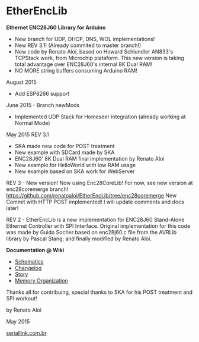 EtherEncLib
===========

**Ethernet ENC28J60 Library for Arduino**

- New branch for UDP, DHCP, DNS, WOL implementations!
- New REV 3.1! (Already commited to master branch!)
- New code by Renato Aloi, based on Howard Schlundler AN833's TCPStack work, from Microchip plataform. This new version is taking total advantage over ENC28J60's internal 8K Dual RAM!
- NO MORE string buffers consuming Arduino RAM!

August 2015
- Add ESP8266 support

June 2015 - Branch newMods
- Implemented UDP Stack for Homeseer integration (already working at Normal Mode)

May 2015
REV 3.1 
- SKA made new code for POST treatment
- New example with SDCard made by SKA
- ENC28J60' 8K Dual RAM final implementation by Renato Aloi
- New example for HelloWorld with low RAM usage 
- New example based on SKA work for WebServer

REV 3 - New version! Now using Enc28CoreLib! For now, see new version at enc28coremerge branch!
https://github.com/renatoaloi/EtherEncLib/tree/enc28coremerge
New Commit with HTTP POST implemented! I will update comments and docs later! 

REV 2 - EtherEncLib is a new implementation for ENC28J60 Stand-Alone Ethernet Controller with SPI Interface. 
Original implementation for this code was made by Guido Socher based on enc28j60.c file from the 
AVRLib library by Pascal Stang; and finally modified by Renato Aloi.

**Documentation @ Wiki**

- [Schematics](https://github.com/renatoaloi/EtherEncLib/wiki/Schematics)
- [Changelog](https://github.com/renatoaloi/EtherEncLib/wiki/Revisions)
- [Story](https://github.com/renatoaloi/EtherEncLib/wiki)
- [Memory Organization](https://github.com/renatoaloi/EtherEncLib/wiki#enc28j60-memory-usage)

Thanks all for contribuing, special thanks to SKA for his POST treatment and SPI workout!

by Renato Aloi

May 2015

[seriallink.com.br](http://www.seriallink.com.br)

